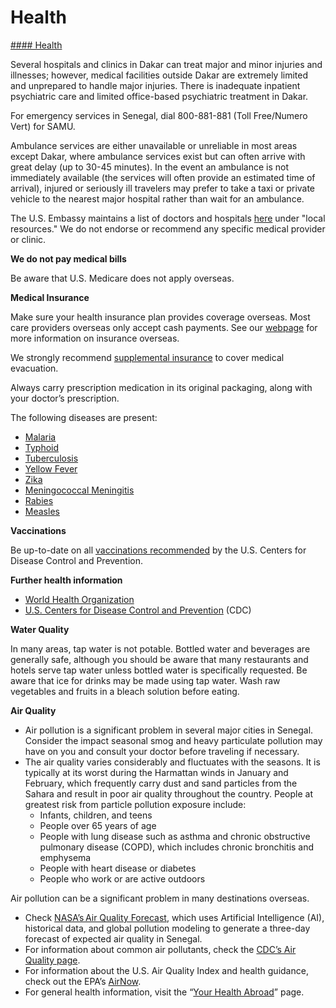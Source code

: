 # Health

[#### Health](javascript:void(0); "Health")

Several hospitals and clinics in Dakar can treat major and minor injuries and illnesses; however, medical facilities outside Dakar are extremely limited and unprepared to handle major injuries. There is inadequate inpatient psychiatric care and limited office-based psychiatric treatment in Dakar.

For emergency services in Senegal, dial 800-881-881 (Toll Free/Numero Vert) for SAMU.

Ambulance services are either unavailable or unreliable in most areas except Dakar, where ambulance services exist but can often arrive with great delay (up to 30-45 minutes). In the event an ambulance is not immediately available (the services will often provide an estimated time of arrival), injured or seriously ill travelers may prefer to take a taxi or private vehicle to the nearest major hospital rather than wait for an ambulance.

The U.S. Embassy maintains a list of doctors and hospitals [here](https://sn.usembassy.gov/services/#local) under "local resources." We do not endorse or recommend any specific medical provider or clinic.

**We do not pay medical bills**

Be aware that U.S. Medicare does not apply overseas.

**Medical Insurance**

Make sure your health insurance plan provides coverage overseas. Most care providers overseas only accept cash payments. See our [webpage](https://travel.state.gov/content/travel/en/international-travel/before-you-go/your-health-abroad/Insurance_Coverage_Overseas.html) for more information on insurance overseas.

We strongly recommend [supplemental insurance](https://travel.state.gov/content/travel/en/international-travel/before-you-go/your-health-abroad/Insurance_Coverage_Overseas.html) to cover medical evacuation.

Always carry prescription medication in its original packaging, along with your doctor’s prescription.

The following diseases are present:

* [Malaria](https://wwwnc.cdc.gov/travel/yellowbook/2020/travel-related-infectious-diseases/malaria)
* [Typhoid](https://wwwnc.cdc.gov/travel/yellowbook/2020/travel-related-infectious-diseases/typhoid-and-paratyphoid-fever)
* [Tuberculosis](https://wwwnc.cdc.gov/travel/yellowbook/2020/travel-related-infectious-diseases/tuberculosis)
* [Yellow Fever](https://wwwnc.cdc.gov/travel/yellowbook/2020/preparing-international-travelers/yellow-fever-vaccine-and-malaria-prophylaxis-information-by-country)
* [Zika](https://wwwnc.cdc.gov/travel/yellowbook/2020/travel-related-infectious-diseases/zika)
* [Meningococcal Meningitis](https://wwwnc.cdc.gov/travel/yellowbook/2020/travel-related-infectious-diseases/meningococcal-disease)
* [Rabies](https://wwwnc.cdc.gov/travel/yellowbook/2020/travel-related-infectious-diseases/rabies)
* [Measles](https://wwwnc.cdc.gov/travel/yellowbook/2020/travel-related-infectious-diseases/measles-rubeola)

**Vaccinations**

Be up-to-date on all [vaccinations recommended](https://wwwnc.cdc.gov/travel/destinations/list) by the U.S. Centers for Disease Control and Prevention.

**Further health information**

* [World Health Organization](https://www.who.int/travel-advice)
* [U.S. Centers for Disease Control and Prevention](https://wwwnc.cdc.gov/travel/destinations/list) (CDC)

**Water Quality**

In many areas, tap water is not potable. Bottled water and beverages are generally safe, although you should be aware that many restaurants and hotels serve tap water unless bottled water is specifically requested. Be aware that ice for drinks may be made using tap water. Wash raw vegetables and fruits in a bleach solution before eating.

**Air Quality**

* Air pollution is a significant problem in several major cities in Senegal. Consider the impact seasonal smog and heavy particulate pollution may have on you and consult your doctor before traveling if necessary.
* The air quality varies considerably and fluctuates with the seasons. It is typically at its worst during the Harmattan winds in January and February, which frequently carry dust and sand particles from the Sahara and result in poor air quality throughout the country. People at greatest risk from particle pollution exposure include:
  + Infants, children, and teens
  + People over 65 years of age
  + People with lung disease such as asthma and chronic obstructive pulmonary disease (COPD), which includes chronic bronchitis and emphysema
  + People with heart disease or diabetes
  + People who work or are active outdoors

Air pollution can be a significant problem in many destinations overseas.

* Check [NASA’s Air Quality Forecast](https://aeronet.gsfc.nasa.gov/new_web/aqforecast), which uses Artificial Intelligence (AI), historical data, and global pollution modeling to generate a three-day forecast of expected air quality in Senegal.
* For information about common air pollutants, check the [CDC’s Air Quality page](https://www.cdc.gov/air-quality/pollutants/).
* For information about the U.S. Air Quality Index and health guidance, check out the EPA’s [AirNow](https://www.airnow.gov/aqi/aqi-basics/).
* For general health information, visit the “[Your Health Abroad](https://travel.state.gov/content/travel/en/international-travel/before-you-go/your-health-abroad.html)” page.